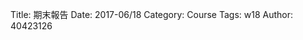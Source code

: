 Title: 期末報告
Date: 2017-06/18
Category: Course
Tags: w18
Author: 40423126

<b><font color="red"></font></b>

<!-- PELICAN_END_SUMMARY -->

 